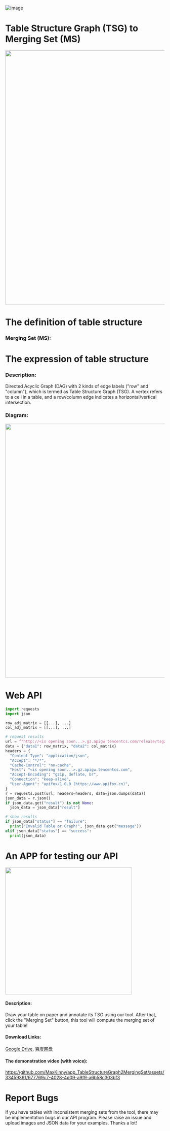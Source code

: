 ![image](https://github.com/MaxKinny/app_TableStructureGraph2MergingSet/assets/33459391/7248e833-5388-4065-9623-74a4cd72ac69)

# Table Structure Graph (TSG) to Merging Set (MS)
<img src="https://github.com/MaxKinny/tsg2ms/assets/33459391/31449583-0684-43cf-91b7-fc0a7794eb1e" width="800">

# The definition of table structure
### Merging Set (MS):

# The expression of table structure
### Description:
Directed Acyclic Graph (DAG) with 2 kinds of edge labels ("row" and "column"), which is termed as Table Structure Graph (TSG). A vertex refers to a cell in a table, and a row/column edge indicates a horizontal/vertical intersection.

### Diagram:
<img src="https://github.com/MaxKinny/tsg2ms/assets/33459391/118f8b62-c3f5-4ebf-867a-f50fdde2e81b" width="800">

# Web API
```python
import requests
import json

row_adj_matrix = [[...], ...]
col_adj_matrix = [[...], ...]

# request results
url = f"http://<is opening soon...>.gz.apigw.tencentcs.com/release/tsg2ms"
data = {"data1": row_matrix, "data2": col_matrix}
headers = {
  "Content-Type": "application/json",
  "Accept": "*/*",
  "Cache-Control": "no-cache",
  "Host": "<is opening soon...>.gz.apigw.tencentcs.com",
  "Accept-Encoding": "gzip, deflate, br",
  "Connection": "keep-alive",
  "User-Agent": "apifox/1.0.0 (https://www.apifox.cn)",
}
r = requests.post(url, headers=headers, data=json.dumps(data))
json_data = r.json()
if json_data.get("result") is not None:
  json_data = json_data["result"]

# show results
if json_data["status"] == "failure":
  print("Invalid Table or Graph!", json_data.get("message"))
elif json_data["status"] == "success":
  print(json_data)
```

# An APP for testing our API
<img src="https://github.com/MaxKinny/tsg2ms/assets/33459391/ab94549c-6741-4c55-be03-7df4a8b4da7a" width="400">

#### Description:
Draw your table on paper and annotate its TSG using our tool. After that, click the "Merging Set" button, this tool will compute the merging set of your table!

#### Download Links:
[Google Drive](https://drive.google.com/file/d/1-NRQYTQiAaJEibMXyu_ogzInTh4taogB/view?usp=sharing), [百度网盘](https://pan.baidu.com/s/1xrgwRoFnWUdLB8c11fPQBA?pwd=1234)

#### The demonstration video (with voice):
https://github.com/MaxKinny/app_TableStructureGraph2MergingSet/assets/33459391/677769c7-4028-4d09-a9f9-a6b58c303bf3


# Report Bugs
If you have tables with inconsistent merging sets from the tool, there may be implementation bugs in our API program. Please raise an issue and upload images and JSON data for your examples. Thanks a lot!
